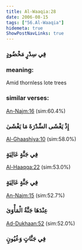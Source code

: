 ```yaml
---
title: Al-Waaqia:28
date: 2006-08-15
tags: ["56.Al-Waaqia"]
hidemeta: true 
ShowPostNavLinks: true 
---
```

### فِي سِدْرٍ مَخْضُودٍ
### meaning: 
Amid thornless lote trees
### similar verses: 

[An-Najm:16](/53/16) (sim:60.4%)

### إِذْ يَغْشَى السِّدْرَةَ مَا يَغْشَىٰ

[Al-Ghaashiya:10](/88/10) (sim:58.0%)

### فِي جَنَّةٍ عَالِيَةٍ

[Al-Haaqqa:22](/69/22) (sim:53.0%)

### فِي جَنَّةٍ عَالِيَةٍ

[An-Najm:15](/53/15) (sim:52.7%)

### عِنْدَهَا جَنَّةُ الْمَأْوَىٰ

[Ad-Dukhaan:52](/44/52) (sim:52.0%)

### فِي جَنَّاتٍ وَعُيُونٍ
